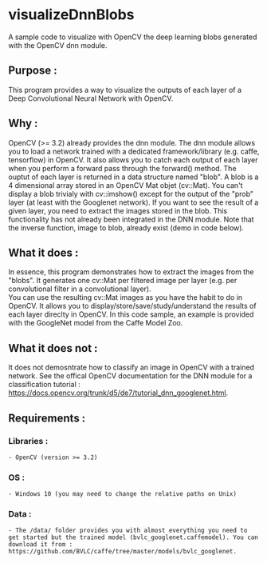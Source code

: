 # visualizeDnnBlobs
A sample code to visualize with OpenCV the deep learning blobs generated with the OpenCV dnn module.

## Purpose :
This program provides a way to visualize the outputs of each layer of a Deep Convolutional Neural Network with OpenCV.

## Why :
OpenCV (>= 3.2) already provides the dnn module. 
The dnn module allows you to load a network trained with a dedicated framework/library (e.g. caffe, tensorflow) in OpenCV. It also allows you to catch each output of each layer when you perform a forward pass through the forward() method.
The ouptut of each layer is returned in a data structure named "blob".
A blob is a 4 dimensional array stored in an OpenCV Mat objet (cv::Mat). 
You can't display a blob trivialy with cv::imshow() except for the output of the "prob" layer (at least with the Googlenet network). 
If you want to see the result of a given layer, you need to extract the images stored in the blob.
This functionality has not already been integrated in the DNN module. Note that the inverse function, image to blob, already exist (demo in code below).

## What it does :
In essence, this program demonstrates how to extract the images from the "blobs". 
It generates one cv::Mat per filtered image per layer (e.g. per convolutional filter in a convolutional layer).  
You can use the resulting cv::Mat images as you have the habit to do in OpenCV. 
It allows you to display/store/save/study/understand the results of each layer direclty in OpenCV.
In this code sample, an example is provided with the GoogleNet model from the Caffe Model Zoo.

## What it does not :
It does not demosntrate how to classify an image in OpenCV with a trained network.
See the offical OpenCV documentation for the DNN module for a classification tutorial : https://docs.opencv.org/trunk/d5/de7/tutorial_dnn_googlenet.html.

## Requirements :
### Libraries :
	- OpenCV (version >= 3.2)
	
### OS :
	- Windows 10 (you may need to change the relative paths on Unix)

### Data :
	- The /data/ folder provides you with almost everything you need to get started but the trained model (bvlc_googlenet.caffemodel). You can download it from : https://github.com/BVLC/caffe/tree/master/models/bvlc_googlenet.

